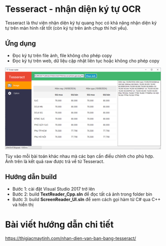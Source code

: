 # Tesseract - nhận diện ký tự OCR

Tesseract là thư viện nhận diện ký tự quang học có khả năng nhận diện ký tự trên màn hình rất tốt (còn ký tự trên ảnh chụp thì hơi yếu).

## Ứng dụng
- Đọc ký tự trên file ảnh, file không cho phép copy
- Đọc ký tự trên web, dữ liệu cập nhật liên tục hoặc không cho phép copy

<img align="middle" src="image/gia_vang.png">

Tùy vào mỗi bài toán khác nhau mà các bạn cần điều chỉnh cho phù hợp. Ảnh trên là kết quả raw được trả về từ Tesseract.

## Hướng dẫn build

- Bước 1: cài đặt Visual Studio 2017 trở lên
- Bước 2: build **TextReader_Cpp.sln** để đọc tất cả ảnh trong folder bin
- Bước 3: build **ScreenReader_UI.sln** để xem cách gọi hàm từ C# qua C++ và hiển thị



# Bài viết hướng dẫn chi tiết

https://thigiacmaytinh.com/nhan-dien-van-ban-bang-tesseract/



